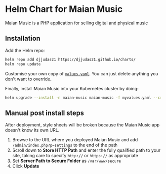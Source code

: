 # Helm Chart for Maian Music

Maian Music is a PHP application for selling digital and physical music

## Installation

Add the Helm repo:

```sh
helm repo add djjudas21 https://djjudas21.github.io/charts/
helm repo update
```

Customise your own copy of [`values.yaml`](https://github.com/djjudas21/charts/blob/main/charts/maian-music/values.yaml).
You can just delete anything you don't want to override.

Finally, install Maian Music into your Kubernetes cluster by doing:

```sh
helm upgrade --install -n maian-music maian-music -f myvalues.yaml --create-namespace djjudas21/maian-music
```

## Manual post install steps

After deployment, style sheets will be broken because the Maian Music app doesn't know its own URL.

1. Browse to the URL where you deployed Maian Music and add `/admin/index.php?p=settings` to the end of the path
1. Scroll down to **Store HTTP Path** and enter the fully qualified path to your site, taking care to specify `http://` or `https://` as appropriate
1. Set **Server Path to Secure Folder** as `/var/www/secure`
1. Click **Update**
